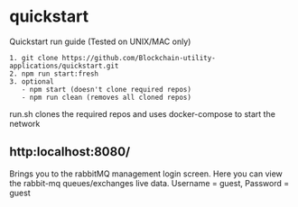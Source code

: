 # quickstart
Quickstart run guide (Tested on UNIX/MAC only)


```
1. git clone https://github.com/Blockchain-utility-applications/quickstart.git
2. npm run start:fresh
3. optional
   - npm start (doesn't clone required repos)
   - npm run clean (removes all cloned repos)
```

run.sh clones the required repos and uses docker-compose to start the network   

## http:localhost:8080/ 
Brings you to the rabbitMQ management login screen. Here you can view the rabbit-mq queues/exchanges live data. Username = guest, Password = guest

